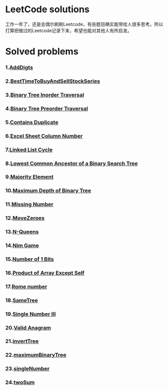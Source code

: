 # LeetCode solutions

工作一年了，还是会偶尔刷刷Leetcode，有些题目确实能带给人很多思考。所以打算把做过的Leetcode记录下来，希望也能对其他人有所启发。

# Solved problems

### 1.[AddDigts](https://github.com/rever4433/LeetCode/tree/master/AddDigts)
### 2.[BestTimeToBuyAndSellStockSeries](https://github.com/rever4433/LeetCode/tree/master/BestTimeToBuyAndSellStockSeries)
### 3.[Binary Tree Inorder Traversal](https://github.com/rever4433/LeetCode/tree/master/Binary%20Tree%20Inorder%20Traversal/recurse)
### 4.[Binary Tree Preorder Traversal](https://github.com/rever4433/LeetCode/tree/master/Binary%20Tree%20Preorder%20Traversal/PreorderTraversal)
### 5.[Contains Duplicate](https://github.com/rever4433/LeetCode/tree/master/Contains%20Duplicate/HashTable)
### 6.[Excel Sheet Column Number](https://github.com/rever4433/LeetCode/tree/master/Excel%20Sheet%20Column%20Number/Math)
### 7.[Linked List Cycle](https://github.com/rever4433/LeetCode/tree/master/Linked%20List%20Cycle/linkedListCycle)
### 8.[Lowest Common Ancestor of a Binary Search Tree](https://github.com/rever4433/LeetCode/tree/master/Lowest%20Common%20Ancestor%20of%20a%20Binary%20Search%20Tree/BFS)
### 9.[Majority Element](https://github.com/rever4433/LeetCode/tree/master/Majority%20Element/mooresVotingAlgorithm)
### 10.[Maximum Depth of Binary Tree](https://github.com/rever4433/LeetCode/tree/master/Maximum%20Depth%20of%20Binary%20Tree)
### 11.[Missing Number](https://github.com/rever4433/LeetCode/tree/master/Missing%20Number/missingNumber)
### 12.[MoveZeroes](https://github.com/rever4433/LeetCode/tree/master/MoveZeroes)
### 13.[N-Queens](https://github.com/rever4433/LeetCode/tree/master/N-Queens/backTracking)
### 14.[Nim Game](https://github.com/rever4433/LeetCode/tree/master/Nim%20Game/NimGame)
### 15.[Number of 1 Bits](https://github.com/rever4433/LeetCode/tree/master/Number%20of%201%20Bits/HammingWeight)
### 16.[Product of Array Except Self](https://github.com/rever4433/LeetCode/tree/master/Product%20of%20Array%20Except%20Self/Array)
### 17.[Rome number](https://github.com/rever4433/LeetCode/tree/master/Rome%20number/romeNumber)
### 18.[SameTree](https://github.com/rever4433/LeetCode/tree/master/SameTree/solution)
### 19.[Single Number III](https://github.com/rever4433/LeetCode/tree/master/Single%20Number%20III)
### 20.[Valid Anagram](https://github.com/rever4433/LeetCode/tree/master/Valid%20Anagram/quickSort)
### 21.[invertTree](https://github.com/rever4433/LeetCode/tree/master/invertTree/InvertTree)
### 22.[maximumBinaryTree](https://github.com/rever4433/LeetCode/tree/master/maximumBinaryTree)	
### 23.[singleNumber](https://github.com/rever4433/LeetCode/tree/master/singleNumber)
### 24.[twoSum](https://github.com/rever4433/LeetCode/tree/master/twoSum)
